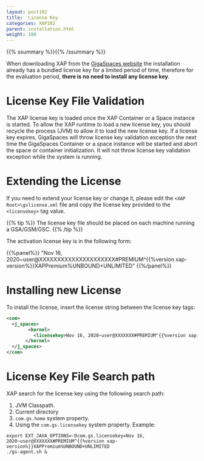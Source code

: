 ```yaml
---
layout: post102
title:  License Key
categories: XAP102
parent: installation.html
weight: 100
---
```


{{% ssummary %}}{{% /ssummary %}}


When downloading   XAP from the [GigaSpaces website](http://www.gigaspaces.com/LatestProductVersion) the installation already has a bundled license key for a limited period of time, therefore for the evaluation period, **there is no need to install any license key**.

# License Key File Validation

The XAP license key is loaded once the XAP Container or a Space instance is started. To allow the XAP runtime to load a new license key, you should recycle the process (JVM) to allow it to load the new license key. If a license key expires, GigaSpaces will throw license key validation exception the next time the GigaSpaces Container or a space instance will be started and abort the space or container initialization. It will not throw license key validation exception while the system is running.

# Extending the License

If you need to extend your license key or change it, please edit the `<XAP Root>\gslicense.xml` file and copy the license key provided to the `<licensekey>` tag value.

{{% tip %}}
The license key file should be placed on each machine running a GSA/GSM/GSC.
{{% /tip %}}

The activation license key is in the following form:

{{%panel%}}
"Nov 16, 2020~user@XXXXXXXXXXXXXXXXXXXXX#PREMIUM^{{%version xap-version%}}XAPPremium%UNBOUND+UNLIMITED"
{{%/panel%}}

# Installing new License

To install the license, insert the license string between the license key tags:

```xml
<com>
  <j_spaces>
        <kernel>
          <licensekey>Nov 16, 2020~user@XXXXXXX#PREMIUM^{{%version xap-version%}}XAPPremium%UNBOUND+UNLIMITED</licensekey>
       </kernel>
  </j_spaces>
</com>
```

# License Key File Search path

XAP search for the license key using the following search path:

1. JVM Classpath.
1. Current directory
1. `com.gs.home` system property.
1. Using the `com.gs.licensekey` system property. Example:

```console
export EXT_JAVA_OPTIONS=-Dcom.gs.licensekey=Nov 16, 2020~user@XXXXXXX#PREMIUM^{{%version xap-version%}}XAPPremium%UNBOUND+UNLIMITED
./gs-agent.sh &
```

